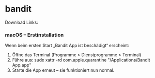 # bandit
Download Links:
<!-- DOWNLOADS:START -->
<!-- DOWNLOADS:END -->

### macOS – Erstinstallation
Wenn beim ersten Start „Bandit App ist beschädigt“ erscheint:

1. Öffne das Terminal (Programme > Dienstprogramme > Terminal)
2. Führe aus:
   sudo xattr -rd com.apple.quarantine "/Applications/Bandit App.app"
3. Starte die App erneut – sie funktioniert nun normal.